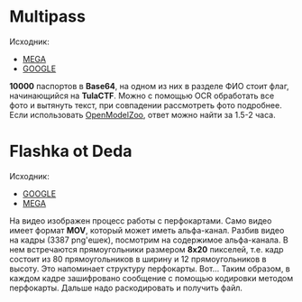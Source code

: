 # Multipass

Исходник:

- [MEGA](https://mega.nz/file/2fgXABpI#nEITBDgLJquTlHFVgwtXtxLY8t2cTFCAj9Cn2EXdxmM)
- [GOOGLE](https://drive.google.com/file/d/1uY5vryJLqaUYY1czCfK-X7WU6f6r5YxO/view?usp=share_link)

**10000** паспортов в **Base64**, на одном из них в разделе ФИО стоит флаг, начинающийся на **TulaCTF**. Можно с помощью OCR обработать все фото и вытянуть текст, при совпадении рассмотреть фото подробнее. Если использовать [OpenModelZoo](https://github.com/openvinotoolkit/open_model_zoo/tree/master/demos/text_spotting_demo/python), ответ можно найти за 1.5-2 часа.

# Flashka ot Deda

Исходник:

- [GOOGLE](https://drive.google.com/file/d/1FPDyx1vdzzyc8JsOKuH8ewaZoZyZrGOw/view?usp=share_link)
- [MEGA](https://mega.nz/file/qeRgSLzC#ecvmLr3bE0IZ9oR34rAHTQM8k8JsC9pO8GMYVT6YkfA)

На видео изображен процесс работы с перфокартами. Само видео имеет формат **MOV**, который может иметь альфа-канал. Разбив видео на кадры (3387 png'ешек), посмотрим на содержимое альфа-канала. В нем встречаются прямоугольники размером **8x20** пикселей, т.е. кадр состоит из 80 прямоугольников в ширину и 12 прямоугольников в высоту. Это напоминает структуру перфокарты. Вот... Таким образом, в каждом кадре зашифровано сообщение с помощью кодировки методом перфокарты. Дальше надо раскодировать и получить файл.
